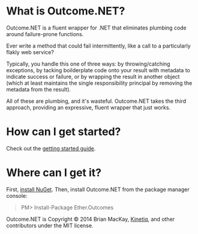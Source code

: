 What is Outcome.NET?
==============

Outcome.NET is a fluent wrapper for .NET that eliminates plumbing code around failure-prone functions.

Ever write a method that could fail intermittently, like a call to a particularly flakly web service?

Typically, you handle this one of three ways: by throwing/catching exceptions, by tacking boilderplate code onto your result with metadata to indicate success or failure, or by wrapping the result in another object (which at least maintains the single responsibility principal by removing the metadata from the result). 

All of these are plumbing, and it's wasteful. Outcome.NET takes the third approach, providing an expressive, fluent wrapper that just works.

How can I get started?
==============

Check out the <a href="https://github.com/kinetiq/Ether.Outcomes/wiki/Getting-started">getting started guide</a>.


Where can I get it?
==============

First, <a href="http://docs.nuget.org/docs/start-here/installing-nuget">install NuGet</a>. Then, install Outcome.NET from the package manager console:

>PM> Install-Package Ether.Outcomes

Outcome.NET is Copyright © 2014 Brian MacKay, <a href="getkinetiq.com">Kinetiq</a>, and other contributors under the MIT license.
